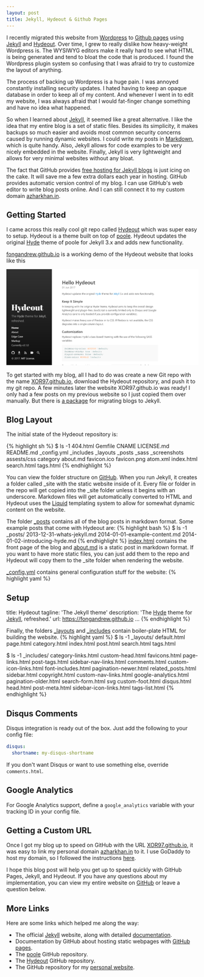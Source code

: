 ```yaml
---
layout: post
title: Jekyll, Hydeout & Github Pages
---
```


I recently migrated this website from [Wordpress](http://wordpress.com) to [Github pages](http://pages.github.com/)
using [Jekyll](http://jekyllrb.com) and [Hydeout](https://github.com/fongandrew/hydeout). Over time, I grew to really dislike how heavy-weight Wordpress is. The WYSIWYG editors make it really hard to see what HTML is being generated and tend to bloat the code that is produced. I found the Wordpress plugin system so confusing that I was afraid to try to customize the layout of anything.

The process of backing up Wordpress is a huge pain. I was annoyed constantly installing security updates. I hated having to keep an opaque database in order to keep all of my content. And whenever I went in to edit my website, I was always afraid that I would fat-finger change something and have no idea what happened.

So when I learned about [Jekyll](http://jekyllrb.com/), it seemed like a great alternative. I like the idea that my entire blog is a set of static files. Besides its simplicity, it makes backups so much easier and avoids most common security concerns caused by running dynamic websites. I could write my posts in [Markdown](http://en.wikipedia.org/wiki/Markdown), which is quite handy. Also, Jekyll allows for code examples to be very nicely embedded in the website. Finally, Jekyll is very lightweight and allows for very minimal websites without any bloat.

The fact that GitHub provides [free hosting for Jekyll blogs](http://pages.github.com) is just icing on the cake. It will save me a few extra dollars each year in hosting. GitHub provides automatic version control of my blog. I can use GitHub's web editor to write blog posts online. And I can still connect it to my custom domain [azharkhan.in](https://azharkhan.in).

## Getting Started

I came across this really cool git repo called [Hydeout](https://github.com/fongandrew/hydeout) which was super easy to setup. Hydeout is a theme built on top of [poole](https://github.com/poole/poole). Hydeout updates the original [Hyde](https://github.com/poole/hyde) theme of poole for Jekyll 3.x and adds new functionality.

[fongandrew.github.io](https://fongandrew.github.io/hydeout/) is a working demo of the Hydeout website that looks like this

![The demo Hydeout website](/assets/demo.png)

To get started with my blog, all I had to do was create a new Git repo with the name [XOR97.github.io](http://XOR97.github.io), download the Hydeout repository, and push it to my git repo. A few minutes later the website XOR97.github.io was ready! I only had a few posts on my previous website so I just copied them over manually. But there is [a package](http://jekyllrb.com/docs/migrations) for migrating blogs to Jekyll.

## Blog Layout

The initial state of the Hydeout repository is:

{% highlight sh %}
$ ls -1
404.html
Gemfile
CNAME
LICENSE.md
README.md
_config.yml
_includes
_layouts
_posts
_sass
_screenshots
assests/css
category
about.md
favicon.ico
favicon.png
atom.xml
index.html
search.html
tags.html
{% endhighlight %}

You can view the folder structure on [GitHub](https://github.com/fongandrew/hydeout).
When you run Jekyll, it creates a folder called _site with the
static website inside of it. Every file or folder in the repo will get copied
into the _site folder unless it begins with an underscore.
Markdown files will get automatically converted to HTML
and Hydeout uses the [Liquid](http://liquidmarkup.org) templating system to allow
for somewhat dynamic content on the website.

The folder [_posts](https://github.com/fongandrew/hydeout/tree/master/_posts) contains all of the blog posts in markdown format.
Some example posts that come with Hydeout are:
{% highlight bash %}
$ ls -1 _posts/
2013-12-31-whats-jekyll.md
2014-01-01-example-content.md
2014-01-02-introducing-hyde.md
{% endhighlight %}
[index.html](https://github.com/fongandrew/hydeout/blob/master/index.html)
contains the front page of the blog and
[about.md](https://github.com/fongandrew/hydeout/blob/master/about.md) is a
static post in markdown format.
If you want to have more static files, you can just add them to the
repo and Hydeout will copy them to the _site folder when rendering the website.




[_config.yml](https://github.com/fongandrew/hydeout/blob/master/_config.yml)
contains general configuration stuff for the website:
{% highlight yaml %}
## Setup
title:            Hydeout
tagline:          'The Jekyll theme'
description:      'The <a href="http://hyde.getpoole.com" target="_blank">Hyde</a> theme for <a href="http://jekyllrb.com" target="_blank">Jekyll</a>, refreshed.'
url:              https://fongandrew.github.io
...
{% endhighlight %}

Finally, the folders [_layouts](https://github.com/fongandrew/hydeout/tree/master/_layouts)
and [_includes](https://github.com/fongandrew/hydeout/tree/master/_includes)
contain boiler-plate HTML for building the website.
{% highlight yaml %}
$ ls -1 _layouts/
default.html
page.html
category.html
index.html
post.html
search.html
tags.html

$ ls -1 _includes/
category-links.html     custom-head.html        favicons.html           page-links.html         post-tags.html          sidebar-nav-links.html
comments.html           custom-icon-links.html  font-includes.html      pagination-newer.html   related_posts.html      sidebar.html
copyright.html          custom-nav-links.html   google-analytics.html   pagination-older.html   search-form.html        svg
custom-foot.html        disqus.html             head.html               post-meta.html          sidebar-icon-links.html tags-list.html
{% endhighlight %}


## Disqus Comments

Disqus integration is ready out of the box. Just add the following to
  your config file:

  ```yaml
  disqus:
    shortname: my-disqus-shortname
  ```

  If you don't want Disqus or want to use something else, override
  `comments.html`.

## Google Analytics

For Google Analytics support, define a `google_analytics` variable with your tracking ID in your config file.

## Getting a Custom URL

Once I got my blog up to speed on GitHub with the URL [XOR97.github.io](https://XOR97.github.io), it was easy to link my personal domain [azharkhan.in](https://azharkhan.in) to it. I use GoDaddy to host my domain, so I followed the instructions [here](https://hackernoon.com/how-to-set-up-godaddy-domain-with-github-pages-a9300366c7b).

I hope this blog post will help you get up to speed quickly with GitHub Pages, Jekyll, and Hydeout.
If you have any questions about my implementation, you can view my entire website on [GitHub](https://github.com/XOR97/XOR97.github.io) or leave a question below.

## More Links

Here are some links which helped me along the way:

* The official [Jekyll](http://jekyllrb.com) website, along with detailed [documentation](http://jekyllrb.com/docs/home).
* Documentation by GitHub about hosting static webpages with [GitHub pages](http://pages.github.com).
* The [poole](https://github.com/poole/poole) GitHub repository.
* The [Hydeout](https://github.com/fongandrew/hydeout) GitHub repository.
* The GitHub repository for my [personal website](https://github.com/XOR97/XOR97.github.io).
